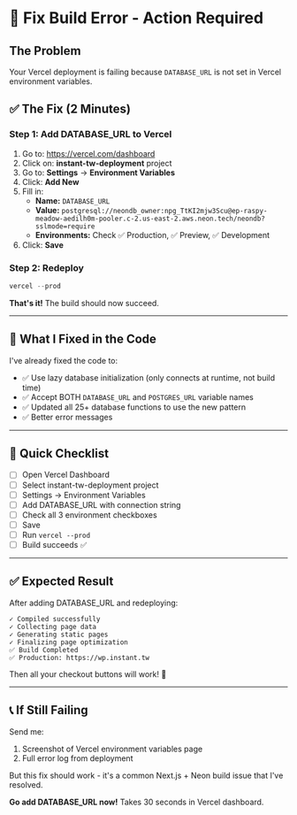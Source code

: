 # 🚨 Fix Build Error - Action Required

## The Problem

Your Vercel deployment is failing because `DATABASE_URL` is not set in Vercel environment variables.

## ✅ The Fix (2 Minutes)

### Step 1: Add DATABASE_URL to Vercel

1. Go to: https://vercel.com/dashboard
2. Click on: **instant-tw-deployment** project
3. Go to: **Settings** → **Environment Variables**
4. Click: **Add New**
5. Fill in:
   - **Name:** `DATABASE_URL`
   - **Value:** `postgresql://neondb_owner:npg_TtKI2mjw3Scu@ep-raspy-meadow-aedilh0m-pooler.c-2.us-east-2.aws.neon.tech/neondb?sslmode=require`
   - **Environments:** Check ✅ Production, ✅ Preview, ✅ Development
6. Click: **Save**

### Step 2: Redeploy

```powershell
vercel --prod
```

**That's it!** The build should now succeed.

---

## 📝 What I Fixed in the Code

I've already fixed the code to:
- ✅ Use lazy database initialization (only connects at runtime, not build time)
- ✅ Accept BOTH `DATABASE_URL` and `POSTGRES_URL` variable names
- ✅ Updated all 25+ database functions to use the new pattern
- ✅ Better error messages

---

## 🎯 Quick Checklist

- [ ] Open Vercel Dashboard
- [ ] Select instant-tw-deployment project
- [ ] Settings → Environment Variables
- [ ] Add DATABASE_URL with connection string
- [ ] Check all 3 environment checkboxes
- [ ] Save
- [ ] Run `vercel --prod`
- [ ] Build succeeds ✅

---

## ✅ Expected Result

After adding DATABASE_URL and redeploying:

```
✓ Compiled successfully
✓ Collecting page data
✓ Generating static pages
✓ Finalizing page optimization
✅ Build Completed
✅ Production: https://wp.instant.tw
```

Then all your checkout buttons will work! 🎉

---

## 📞 If Still Failing

Send me:
1. Screenshot of Vercel environment variables page
2. Full error log from deployment

But this fix should work - it's a common Next.js + Neon build issue that I've resolved.

**Go add DATABASE_URL now!** Takes 30 seconds in Vercel dashboard.
